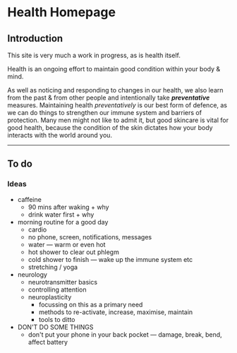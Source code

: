 # Health Homepage

## Introduction

This site is very much a work in progress, as is health itself.

Health is an ongoing effort to maintain good condition within your body & mind.

As well as noticing and responding to changes in our health, we also learn from the past & from other people and intentionally take _**preventative**_ measures. Maintaining health _preventatively_ is our best form of defence, as we can do things to strengthen our immune system and barriers of protection. Many men might not like to admit it, but good skincare is vital for good health, because the condition of the skin dictates how your body interacts with the world around you.



***

## To do

### Ideas

* caffeine&#x20;
  * 90 mins after waking + why
  * drink water first + why
* morning routine for a good day
  * cardio
  * no phone, screen, notifications, messages
  * water — warm or even hot
  * hot shower to clear out phlegm
  * cold shower to finish — wake up the immune system etc
  * stretching / yoga
* neurology
  * neurotransmitter basics
  * controlling attention
  * neuroplasticity
    * focussing on this as a primary need
    * methods to re-activate, increase, maximise, maintain
    * tools to ditto
* DON'T DO SOME THINGS
  * don't put your phone in your back pocket — damage, break, bend, affect battery
